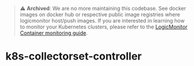 > :warning: **Archived**: We are no more maintaining this codebase. See docker images on docker hub or respective public image registries where logicmonitor host/push images.
If you are interested in learning how to monitor your Kubernetes clusters, please refer to the [LogicMonitor Container monitoring guide](https://www.logicmonitor.com/support/about-logicmonitor-container-monitoring).
# k8s-collectorset-controller
